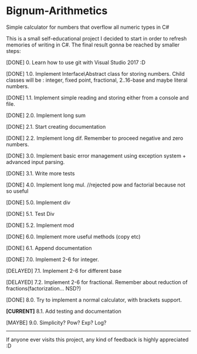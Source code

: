 ﻿# Bignum-Arithmetics #
Simple calculator for numbers that overflow all numeric types in C#

This is a small self-educational project I decided to start in order to refresh memories of writing in C#. The final result gonna be reached by smaller steps:

[DONE] 0. Learn how to use git with Visual Studio 2017 :D

[DONE] 1.0. Implement Interface\Abstract class for storing numbers. Child classes will be : integer, fixed point, fractional, 2..16-base and maybe literal numbers.

[DONE] 1.1. Implement simple reading and storing either from a console and file.

[DONE] 2.0. Implement long sum

[DONE] 2.1. Start creating documentation

[DONE] 2.2. Implement long dif. Remember to proceed negative and zero numbers.

[DONE] 3.0. Implement basic error management using exception system + advanced input parsing.

[DONE] 3.1. Write more tests

[DONE] 4.0. Implement long mul. //rejected pow and factorial because not so useful

[DONE] 5.0. Implement div

[DONE] 5.1. Test Div

[DONE] 5.2. Implement mod

[DONE] 6.0. Implement more useful methods (copy etc)

[DONE] 6.1. Append documentation

[DONE] 7.0. Implement 2-6 for integer.

[DELAYED] 7.1. Implement 2-6 for different base

[DELAYED] 7.2. Implement 2-6 for fractional. Remember about reduction of fractions(factorization... NSD?)

[DONE] 8.0. Try to implement a normal calculator, with brackets support. 

<b>[CURRENT]</b> 8.1. Add testing and documentation

[MAYBE] 9.0. Simplicity? Pow? Exp? Log?

----------

If anyone ever visits this project, any kind of feedback is highly appreciated :D
